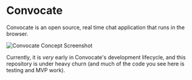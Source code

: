 Convocate
=========

Convocate is an open source, real time chat application that runs in the browser.

![Convocate Concept Screenshot](https://raw.github.com/BinaryMuse/convocate/master/preview.png)

Currently, it is *very* early in Convocate's development lifecycle, and this repository is under heavy churn (and much of the code you see here is testing and MVP work).
